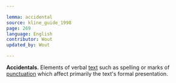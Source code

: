 ```yaml
---

lemma: accidental
source: kline_guide_1998
page: 269
language: English
contributor: Wout
updated_by: Wout

---
```


**Accidentals.** Elements of verbal [text](text.html) such as spelling or marks of [punctuation](punctuation.html) which affect primarily the text's formal presentation.
